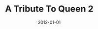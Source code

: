 ---
type: album
title: A Tribute To Queen 2
date: 2012-01-01
label: CNR
catalog: 123-456-789
img: /images/albums/a-tribute-to-queen-2.jpg
discs:
  - tracks:
    - We Will Rock You (Fast)
    - Tie Your Mother Down
    - Under Pressure
    - title: "'39"
    - Fat Bottomed Girls
    - Don't Stop Me Now
    - Dear Friends
    - Seven Seas Of Rhye
    - title: Rock Medley
      subtitle: One Vision/Now I'm Here/Hammer To Fall
    - Crazy Little Thing Called Love
    - God Save The Queen
credits:
  - key: Artwork
    value: Robby Valentine
  - key: Production
    value: John Sonneveld
  - key: Mixing
    value: Robby Valentine
---